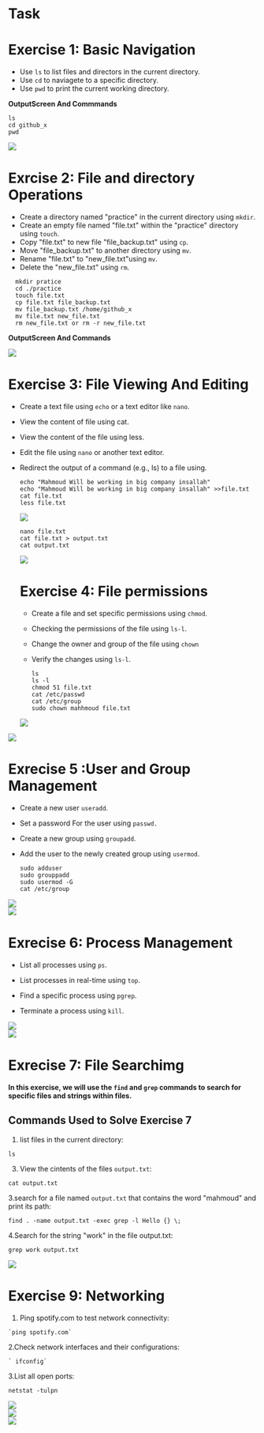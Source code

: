 # Task

# Exercise 1: Basic Navigation
 - Use `ls` to list files and directors in the current directory.
 - Use `cd` to naviagete to a specific directory.
 - Use `pwd` to print the current working directory.

**OutputScreen And Commmands**
```
ls
cd github_x
pwd
```

<div>
  <img src="https://github.com/user-attachments/assets/e5a59007-88f8-4ca2-8b2c-0b6b31f47472">
</div>

# Exrcise 2: File and directory Operations
- Create a directory named "practice" in the current directory using `mkdir`.
- Create an empty file named "file.txt" within the "practice" directory using `touch`.
- Copy "file.txt" to new file "file_backup.txt" using `cp`.
- Move "file_backup.txt" to another directory using `mv`.
- Rename "file.txt" to "new_file.txt"using `mv`.
- Delete the "new_file.txt" using `rm`.

```
  mkdir pratice
  cd ./practice
  touch file.txt
  cp file.txt file_backup.txt
  mv file_backup.txt /home/github_x
  mv file.txt new_file.txt
  rm new_file.txt or rm -r new_file.txt
```

**OutputScreen And Commands**

<div>
<img src="https://github.com/user-attachments/assets/629df20d-e350-4a5e-819f-3caa661e1048">
</div>

# Exercise 3: File Viewing And Editing
- Create a text file using `echo` or a text editor like `nano`.
- View the content of file using cat.
- View the content of the file using less.
- Edit the file using `nano` or another text editor.
- Redirect the output of a command (e.g., ls) to a file using.

  ```
  echo "Mahmoud Will be working in big company insallah"
  echo "Mahmoud Will be working in big company insallah" >>file.txt
  cat file.txt
  less file.txt
  ```
  <div>
   <img src="https://github.com/user-attachments/assets/c2b36223-c3cb-4daf-8e4c-95ef004e6c7e">
  </div>

  ```
  nano file.txt
  cat file.txt > output.txt
  cat output.txt
  ```

  <div>
   <img src="https://github.com/user-attachments/assets/bf5f2364-971c-4b70-a265-ee57b19fcd5b">
  </div>

  # Exercise 4: File permissions
  
  - Create a file and set specific permissions using `chmod`.
  - Checking the permissions of the file using `ls-l`.
  - Change the owner and group of the file using `chown`
  - Verify the changes using `ls-l`.

    ```
    ls
    ls -l
    chmod 51 file.txt
    cat /etc/passwd
    cat /etc/group
    sudo chown mahhmoud file.txt
    ```
  <div>
   <img src="https://github.com/user-attachments/assets/c7021999-b946-47e3-8225-974fe2e4e9fe">
  </div>


 <div>
   <img src="https://github.com/user-attachments/assets/49433b3b-1382-424d-bb98-01a58d6f8000">
  </div>
  
# Exrecise 5 :User and Group Management

- Create a new user `useradd`.
- Set a password For the user using `passwd.`
- Create a new group using `groupadd`.
- Add the user to the newly created group using `usermod`.

  ```
  sudo adduser 
  sudo grouppadd
  sudo usermod -G 
  cat /etc/group
  ```
 
 <div>
   <img src="https://github.com/user-attachments/assets/27c5adda-19ac-4c49-a7e5-c7ae642b729c">
  </div>


  
   <div>
   <img src="https://github.com/user-attachments/assets/b76fe4be-b338-4787-b366-ce1826eca67a">
  </div>

  # Exrecise 6: Process Management
  - List all processes using `ps`.
  - List processes in real-time using `top`.
  - Find a specific process using `pgrep`.
  - Terminate a process using `kill`.

     <div>
   <img src="https://github.com/user-attachments/assets/e95ee307-3dfa-4a16-bf2b-b14add927921">
  </div>
  

   <div>
   <img src="https://github.com/user-attachments/assets/584e4590-54ee-40b2-8855-f3722f4cf593">
  </div>

  # Exrecise 7: File Searchimg
  
  **In this exercise, we will use the `find` and `grep` commands to search for specific files and        strings within files.**

  ## Commands Used to Solve Exercise 7
 
1. list files in the current directory:

`ls`

3. View the cintents of the files `output.txt`:
 
`cat output.txt`

3.search for a file named `output.txt` that contains the word "mahmoud" and print its path:

 `find . -name output.txt -exec grep -l Hello {} \;`

4.Search for the string "work" in the file output.txt:

`grep work output.txt`  



<div>
   <img src="https://github.com/user-attachments/assets/41972619-9e28-4c7c-9514-20a0e1f5227b">
  </div>

  # Exercise 9: Networking

   1. Ping spotify.com to test network connectivity:

    `ping spotify.com`
  
  2.Check network interfaces and their configurations:

    ` ifconfig`
  
  3.List all open ports:
   
   `netstat -tulpn`



<div>
   <img src="https://github.com/user-attachments/assets/fd05af62-3ea4-4ca4-8160-627b020fde0e">
  </div>

  

  
<div>
   <img src="https://github.com/user-attachments/assets/d8e5c7d3-a496-4b65-95af-058394e9273d">
  </div>

  
<div>
   <img src="https://github.com/user-attachments/assets/8f264ad2-603c-4271-9c09-84e73299afab">
  </div>
  
 
  
    
  


  

